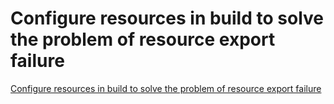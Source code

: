 # Configure resources in build to solve the problem of resource export failure
[Configure resources in build to solve the problem of resource export failure](https://aiwithcloud.com/2022/09/15/configure_resources_in_build_to_solve_the_problem_of_resource_export_failure/)